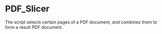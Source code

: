 # PDF_Slicer
The script selects certain pages of a PDF document, and combines them to form a result PDF document.
